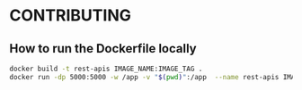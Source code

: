 # CONTRIBUTING

## How to run the Dockerfile locally

```sh
docker build -t rest-apis IMAGE_NAME:IMAGE_TAG .
docker run -dp 5000:5000 -w /app -v "$(pwd)":/app  --name rest-apis IMAGE_NAME:IMAGE_TAG sh -c "flask run  --host 0.0.0.0"
```
